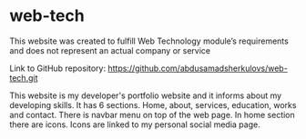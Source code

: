 # web-tech
This website was created to fulfill Web Technology module’s requirements and does not represent an actual company or service



Link to GitHub repository: https://github.com/abdusamadsherkulovs/web-tech.git

This website is my developer's portfolio website and it informs about my developing skills. It has 6 sections. Home, about, services, education, works and contact. There is navbar menu on top of the web page. In home section there are icons. Icons are linked to my personal social media page.
